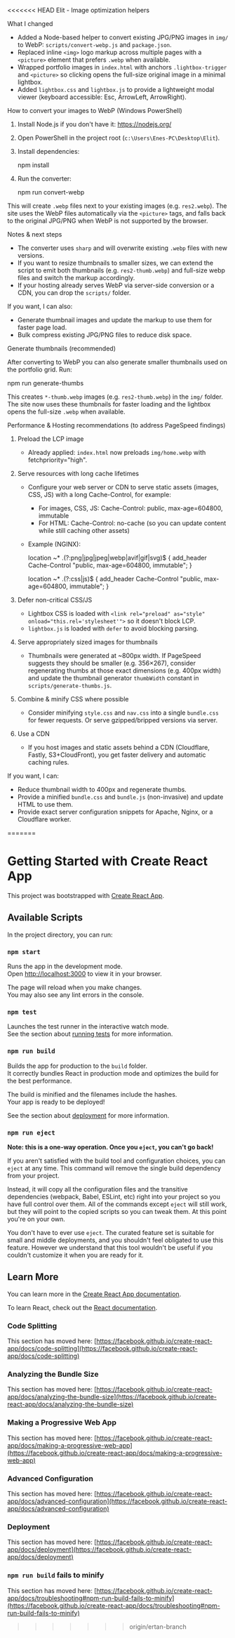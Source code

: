 <<<<<<< HEAD
Elit - Image optimization helpers

What I changed

- Added a Node-based helper to convert existing JPG/PNG images in `img/` to WebP: `scripts/convert-webp.js` and `package.json`.
- Replaced inline `<img>` logo markup across multiple pages with a `<picture>` element that prefers `.webp` when available.
- Wrapped portfolio images in `index.html` with anchors `.lightbox-trigger` and `<picture>` so clicking opens the full-size original image in a minimal lightbox.
- Added `lightbox.css` and `lightbox.js` to provide a lightweight modal viewer (keyboard accessible: Esc, ArrowLeft, ArrowRight).

How to convert your images to WebP (Windows PowerShell)

1. Install Node.js if you don't have it: https://nodejs.org/
2. Open PowerShell in the project root (`c:\Users\Enes-PC\Desktop\Elit`).
3. Install dependencies:

   npm install

4. Run the converter:

   npm run convert-webp

This will create `.webp` files next to your existing images (e.g. `res2.webp`). The site uses the WebP files automatically via the `<picture>` tags, and falls back to the original JPG/PNG when WebP is not supported by the browser.

Notes & next steps

- The converter uses `sharp` and will overwrite existing `.webp` files with new versions.
- If you want to resize thumbnails to smaller sizes, we can extend the script to emit both thumbnails (e.g. `res2-thumb.webp`) and full-size webp files and switch the markup accordingly.
- If your hosting already serves WebP via server-side conversion or a CDN, you can drop the `scripts/` folder.

If you want, I can also:
- Generate thumbnail images and update the markup to use them for faster page load.
- Bulk compress existing JPG/PNG files to reduce disk space.

Generate thumbnails (recommended)

After converting to WebP you can also generate smaller thumbnails used on the portfolio grid. Run:

   npm run generate-thumbs

This creates `*-thumb.webp` images (e.g. `res2-thumb.webp`) in the `img/` folder. The site now uses these thumbnails for faster loading and the lightbox opens the full-size `.webp` when available.

Performance & Hosting recommendations (to address PageSpeed findings)

1) Preload the LCP image
   - Already applied: `index.html` now preloads `img/home.webp` with fetchpriority="high".

2) Serve resources with long cache lifetimes
   - Configure your web server or CDN to serve static assets (images, CSS, JS) with a long Cache-Control, for example:

     - For images, CSS, JS: Cache-Control: public, max-age=604800, immutable
     - For HTML: Cache-Control: no-cache (so you can update content while still caching other assets)

   - Example (NGINX):

     location ~* \.(?:png|jpg|jpeg|webp|avif|gif|svg)$ {
       add_header Cache-Control "public, max-age=604800, immutable";
     }

     location ~* \.(?:css|js)$ {
       add_header Cache-Control "public, max-age=604800, immutable";
     }

3) Defer non-critical CSS/JS
   - Lightbox CSS is loaded with `<link rel="preload" as="style" onload="this.rel='stylesheet'">` so it doesn't block LCP.
   - `lightbox.js` is loaded with `defer` to avoid blocking parsing.

4) Serve appropriately sized images for thumbnails
   - Thumbnails were generated at ~800px width. If PageSpeed suggests they should be smaller (e.g. 356×267), consider regenerating thumbs at those exact dimensions (e.g. 400px width) and update the thumbnail generator `thumbWidth` constant in `scripts/generate-thumbs.js`.

5) Combine & minify CSS where possible
   - Consider minifying `style.css` and `nav.css` into a single `bundle.css` for fewer requests. Or serve gzipped/bripped versions via server.

6) Use a CDN
   - If you host images and static assets behind a CDN (Cloudflare, Fastly, S3+CloudFront), you get faster delivery and automatic caching rules.

If you want, I can:
 - Reduce thumbnail width to 400px and regenerate thumbs.
 - Provide a minified `bundle.css` and `bundle.js` (non-invasive) and update HTML to use them.
 - Provide exact server configuration snippets for Apache, Nginx, or a Cloudflare worker.


=======
# Getting Started with Create React App

This project was bootstrapped with [Create React App](https://github.com/facebook/create-react-app).

## Available Scripts

In the project directory, you can run:

### `npm start`

Runs the app in the development mode.\
Open [http://localhost:3000](http://localhost:3000) to view it in your browser.

The page will reload when you make changes.\
You may also see any lint errors in the console.

### `npm test`

Launches the test runner in the interactive watch mode.\
See the section about [running tests](https://facebook.github.io/create-react-app/docs/running-tests) for more information.

### `npm run build`

Builds the app for production to the `build` folder.\
It correctly bundles React in production mode and optimizes the build for the best performance.

The build is minified and the filenames include the hashes.\
Your app is ready to be deployed!

See the section about [deployment](https://facebook.github.io/create-react-app/docs/deployment) for more information.

### `npm run eject`

**Note: this is a one-way operation. Once you `eject`, you can't go back!**

If you aren't satisfied with the build tool and configuration choices, you can `eject` at any time. This command will remove the single build dependency from your project.

Instead, it will copy all the configuration files and the transitive dependencies (webpack, Babel, ESLint, etc) right into your project so you have full control over them. All of the commands except `eject` will still work, but they will point to the copied scripts so you can tweak them. At this point you're on your own.

You don't have to ever use `eject`. The curated feature set is suitable for small and middle deployments, and you shouldn't feel obligated to use this feature. However we understand that this tool wouldn't be useful if you couldn't customize it when you are ready for it.

## Learn More

You can learn more in the [Create React App documentation](https://facebook.github.io/create-react-app/docs/getting-started).

To learn React, check out the [React documentation](https://reactjs.org/).

### Code Splitting

This section has moved here: [https://facebook.github.io/create-react-app/docs/code-splitting](https://facebook.github.io/create-react-app/docs/code-splitting)

### Analyzing the Bundle Size

This section has moved here: [https://facebook.github.io/create-react-app/docs/analyzing-the-bundle-size](https://facebook.github.io/create-react-app/docs/analyzing-the-bundle-size)

### Making a Progressive Web App

This section has moved here: [https://facebook.github.io/create-react-app/docs/making-a-progressive-web-app](https://facebook.github.io/create-react-app/docs/making-a-progressive-web-app)

### Advanced Configuration

This section has moved here: [https://facebook.github.io/create-react-app/docs/advanced-configuration](https://facebook.github.io/create-react-app/docs/advanced-configuration)

### Deployment

This section has moved here: [https://facebook.github.io/create-react-app/docs/deployment](https://facebook.github.io/create-react-app/docs/deployment)

### `npm run build` fails to minify

This section has moved here: [https://facebook.github.io/create-react-app/docs/troubleshooting#npm-run-build-fails-to-minify](https://facebook.github.io/create-react-app/docs/troubleshooting#npm-run-build-fails-to-minify)
>>>>>>> origin/ertan-branch

